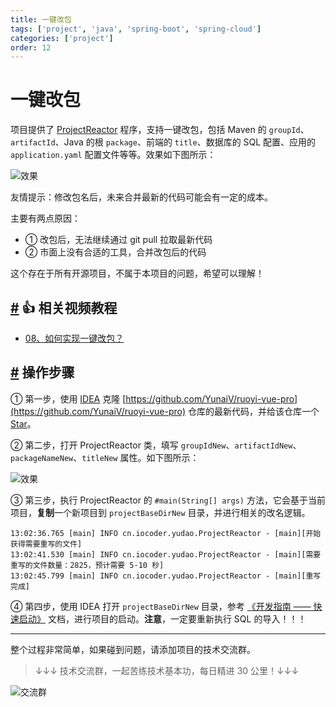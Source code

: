 ```yaml
---
title: 一键改包
tags: ['project', 'java', 'spring-boot', 'spring-cloud']
categories: ['project']
order: 12
---
```

# 一键改包

项目提供了 [ProjectReactor](https://github.com/YunaiV/ruoyi-vue-pro/blob/master/yudao-server/src/test/java/cn/iocoder/yudao/ProjectReactor.java) 程序，支持一键改包，包括 Maven 的 `groupId`、`artifactId`、Java 的根 `package`、前端的 `title`、数据库的 SQL 配置、应用的 `application.yaml` 配置文件等等。效果如下图所示：

 ![效果](https://doc.iocoder.cn/img/%E4%B8%80%E9%94%AE%E6%94%B9%E5%8C%85/01.png)

 友情提示：修改包名后，未来合并最新的代码可能会有一定的成本。

 主要有两点原因：

 * ① 改包后，无法继续通过 git pull 拉取最新代码
* ② 市面上没有合适的工具，合并改包后的代码

 这个存在于所有开源项目，不属于本项目的问题，希望可以理解！

 ## [#](#👍-相关视频教程) 👍 相关视频教程

 * [08、如何实现一键改包？](https://t.zsxq.com/07yzBuZFu)

 ## [#](#操作步骤) 操作步骤

 ① 第一步，使用 [IDEA](http://www.iocoder.cn/categories/IDEA/?self) 克隆 [https://github.com/YunaiV/ruoyi-vue-pro](https://github.com/YunaiV/ruoyi-vue-pro) 仓库的最新代码，并给该仓库一个 [Star](https://github.com/YunaiV/ruoyi-vue-pro)。

 ② 第二步，打开 ProjectReactor 类，填写 `groupIdNew`、`artifactIdNew`、`packageNameNew`、`titleNew` 属性。如下图所示：

 ![效果](https://doc.iocoder.cn/img/%E4%B8%80%E9%94%AE%E6%94%B9%E5%8C%85/02.png)

 ③ 第三步，执行 ProjectReactor 的 `#main(String[] args)` 方法，它会基于当前项目，**复制**一个新项目到 `projectBaseDirNew` 目录，并进行相关的改名逻辑。


```
13:02:36.765 [main] INFO cn.iocoder.yudao.ProjectReactor - [main][开始获得需要重写的文件]
13:02:41.530 [main] INFO cn.iocoder.yudao.ProjectReactor - [main][需要重写的文件数量：2825，预计需要 5-10 秒]
13:02:45.799 [main] INFO cn.iocoder.yudao.ProjectReactor - [main][重写完成]

```
④ 第四步，使用 IDEA 打开 `projectBaseDirNew` 目录，参考 [《开发指南 —— 快速启动》](/quick-start) 文档，进行项目的启动。**注意**，一定要重新执行 SQL 的导入！！！



---

 整个过程非常简单，如果碰到问题，请添加项目的技术交流群。


> ↓↓↓ 技术交流群，一起苦练技术基本功，每日精进 30 公里！↓↓↓

 ![交流群](https://doc.iocoder.cn/img/op/mp_yudaoyuanma2.png)

